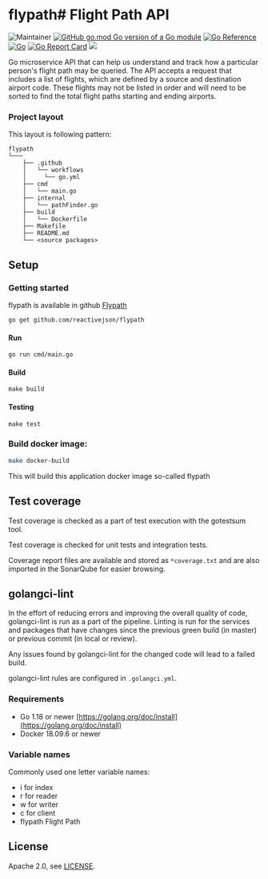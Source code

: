 # flypath# Flight Path API


![Maintainer](https://img.shields.io/badge/maintainer-MohamedAly-blue)
[![GitHub go.mod Go version of a Go module](https://img.shields.io/github/go-mod/go-version/reactivejson/flypath.svg)](https://github.com/reactivejson/flypath)
[![Go Reference](https://pkg.go.dev/badge/github.com/reactivejson/flypath)](https://pkg.go.dev/badge/github.com/reactivejson/flypath)
[![Go](https://github.com/reactivejson/flypath/actions/workflows/go.yml/badge.svg)](https://github.com/reactivejson/flypath/actions/workflows/go.yml)
[![Go Report Card](https://goreportcard.com/badge/github.com/reactivejson/flypath)](https://goreportcard.com/report/github.com/reactivejson/flypath)
![](https://img.shields.io/github/license/reactivejson/flypath.svg)

Go microservice API that can help us understand and track how a particular person's flight path may be queried.
The API accepts a request that includes a list of flights, which are defined by a source and destination airport code.
These flights may not be listed in order and will need to be sorted to find the total flight paths starting and ending airports.

### Project layout

This layout is following pattern:

```text
flypath
└───
    ├── .github
    │   └── workflows
    │     └── go.yml
    ├── cmd
    │   └── main.go
    ├── internal
    │   └── pathFinder.go
    ├── build
    │   └── Dockerfile
    ├── Makefile
    ├── README.md
    └── <source packages>
```

## Setup

### Getting started
flypath is available in github
[Flypath](https://github.com/reactivejson/flypath)

```shell
go get github.com/reactivejson/flypath
```

#### Run
```shell
go run cmd/main.go
```

#### Build
```shell
make build
```
#### Testing
```shell
make test
```
### Build docker image:

```bash
make docker-build
```
This will build this application docker image so-called flypath

## Test coverage

Test coverage is checked as a part of test execution with the gotestsum tool.

Test coverage is checked for unit tests and integration tests.

Coverage report files are available and stored as `*coverage.txt` and are also imported in the SonarQube for easier browsing.


## golangci-lint

In the effort of reducing errors and improving the overall quality of code, golangci-lint is run as a part of the pipeline. Linting is run for the services and packages that have changes since the previous green build (in master) or previous commit (in local or review).

Any issues found by golangci-lint for the changed code will lead to a failed build.

golangci-lint rules are configured in `.golangci.yml`.

### Requirements

- Go 1.18 or newer [https://golang.org/doc/install](https://golang.org/doc/install)
- Docker 18.09.6 or newer

### Variable names
Commonly used one letter variable names:

- i for index
- r for reader
- w for writer
- c for client
- flypath Flight Path


## License

Apache 2.0, see [LICENSE](LICENSE).
